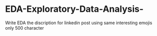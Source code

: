 # EDA-Exploratory-Data-Analysis-
Write EDA the discription for linkedin post using same interesting emojis  only 500 character
